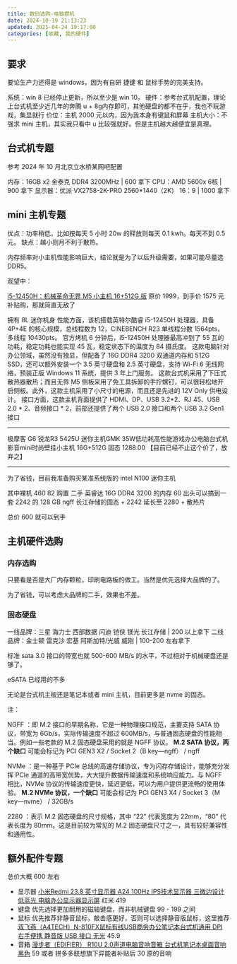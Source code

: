 ```yaml
---
title: 数码选购-电脑攒机
date: 2024-10-19 21:13:23
updated: 2025-04-24 19:17:00
categories: [收藏, 我的硬件]
---
```


## 要求

要论生产力还得是 windows，因为有自研 捷键 和 鼠标手势的完美支持。

系统：win 8 已经停止更新，所以至少是 win 10。
硬件：参考台式机配置，理论上台式机至少近几年的奔腾 u + 8g内存即可，其他硬盘的都不在乎，我也不玩游戏，集显就行
价位：主机 2000 元以内，因为我本身有键鼠和屏幕
主机大小：不强求 mini 主机，其实我只看中 u 比较强就好。但是主机越大越便宜是真理。

<!-- more -->

## 台式机专题

参考 2024 年 10 月北京立水桥某网吧配置

内存：16GB x2 金泰克 DDR4 3200MHz | 600 拿下
CPU：AMD 5600x 6核 | 900 拿下
显示器：优派 VX2758-2K-PRO 2560*1440（2K） 16：9 | 1000 拿下

## mini 主机专题

优点：功率稍低，比如按每天 5 小时 20w 的释放则每天 0.1 kwh。每天不到 0.5 元。
缺点：越小则月不利于散热。

内存频率对小主机性能影响巨大，结论就是为了以后升级需要，如果可能尽量选 DDR5。

观望中：

[i5-12450H：机械革命无界 M5 小主机 16+512G 版](https://item.jd.com/100046370582.html) 原价 1999，到手价 1575 元补贴购，那就简直无敌了

拥有 8L 迷你机身
性能方面，该机搭载英特尔酷睿 i5-12450H 处理器，具备 4P+4E 的核心规模，总线程数为 12，CINEBENCH R23 单线程分数 1564pts，多线程 10430pts。
官方烤机 6 分钟后，i5-12450H 处理器最高冲到了 55 瓦的功耗，稳定功耗也能实现 45 瓦，稳定状态下的温度为 84 摄氏度。
这款电脑针对办公领域，虽然没有独显，但配备了 16G DDR4 3200 双通道内存和 512G SSD，还可以额外安装一个 3.5 英寸硬盘和 2.5 英寸硬盘，支持 Wi-Fi 6 无线网络，预装正版 Windows 11 系统，提供 3 年上门服务。
这款台式机采用了下压式散热器散热；而且无界 M5 侧板采用了免工具拆卸的手拧螺钉，可以很轻松地开启侧板。此外，这款主机采用了小尺寸的电源，而且还是先进的 12V Only 供电设计。
接口方面，这款主机背面提供了 HDMI、DP、USB 3.2*2、RJ 45、USB 2.0 * 2、音频接口 * 2，前部还提供了两个 USB 2.0 接口和两个 USB 3.2 Gen1 接口

- - -

极摩客 G6 锐龙R3 5425U 迷你主机GMK 35W低功耗高性能游戏办公电脑台式机影音mini时尚壁挂小主机 16G+512G 固态 1288.00 【目前已经不止这个价了，放弃之】

- - -

为了省钱，目前我准备购买某准系统版的 intel N100 迷你主机

其中裸机 460
82 购置 二手 英睿达 16G DDR4 3200 的内存
60 出头可以搞到一套 2242 的 128 GB ngff 长江存储的固态 + 2242 延长至 2280 + 散热片

总价 600 就可以到手

## 主机硬件选购

### 内存选购

只要看是否是大厂内存颗粒，印刷电路板的做工。当然是优先选择大品牌的了。

为了省钱，可以考虑大品牌的二手，效果也不差。

### 固态硬盘

一线品牌：三星 海力士 西部数据 闪迪 铠侠 镁光 长江存储 | 200 以上拿下
二线品牌：金士顿 雷克沙 宏基 阿斯加特/光威 威刚 | 100-200 左右拿下

标准 sata 3.0 接口的带宽也就 500-600 MB/s 的水平，不过相对于机械硬盘还是够了。

eSATA 已经用的不多

无论是台式机主板还是笔记本或者 mini 主机，目前更多是 nvme 的固态。

注：

NGFF ：即 M.2 接口的早期名称，它是一种物理接口规范，主要支持 SATA 协议，带宽为 6Gb/s，实际传输速度不超过 600MB/s，与普通固态硬盘的性能相当。例如一些老款的 M.2 固态硬盘采用的就是 NGFF 协议。
**M.2 SATA 协议，两个缺口** 可能会标记为 PCI GEN3 X2 / Socket 2（B key—ngff） / ngff

NVMe ：是一种基于 PCIe 总线的高速存储协议，专为闪存存储设计，能够充分发挥 PCIe 通道的高带宽优势，大大提升数据传输速度和系统响应能力。与 NGFF 相比，NVMe 协议的传输速度更快，延迟更低，可以为用户提供更流畅的使用体验。
**M.2 NVMe 协议，一个缺口** 可能会标记为 PCI GEN3 X4 / Socket 3（M key—nvme） / 32GB/s

2280 ：表示 M.2 固态硬盘的尺寸规格，其中 “22” 代表宽度为 22mm，“80” 代表长度为 80mm。这是目前较为常见的 M.2 固态硬盘尺寸之一，具有较好兼容性和通用性。

## 额外配件专题

总价大概 600 左右

* 显示器 [小米Redmi 23.8 英寸显示器 A24 100Hz IPS技术显示器 三微边设计 低蓝光 电脑办公显示器显示屏](https://item.jd.com/100071265059.html) 红米 419
* 键盘 优先选择更加耐用的磁轴键盘，而非机械键盘 99 - 199 之间
* 鼠标 优先推荐非静音鼠标，敲击感更好，否则可以选择静音版鼠标，这里推荐[双飞燕（A4TECH）N-810FX鼠标有线USB商务办公笔记本台式机通用 DPI 右手便携 静音版 USB 接口 无光](https://item.jd.com/65311506881.html) 45.9
* 音箱 [漫步者（EDIFIER） R10U 2.0声道电脑音响音箱 台式机笔记本桌面音响 黑色](https://item.jd.com/136358.html) 59 或者 拼多多联想旗下异能者补贴后 30 原的音响